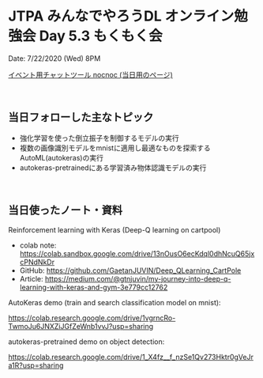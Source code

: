 # JTPA みんなでやろうDL オンライン勉強会 Day 5.3 もくもく会

Date: 7/22/2020 (Wed) 8PM

[イベント用チャットツール nocnoc (当日用のページ)](https://nocnoc.ooo/app#/chat/A1B6CDAC-637F-4455-9582-D086AC289268)

<br>

## 当日フォローした主なトピック

* 強化学習を使った倒立振子を制御するモデルの実行
* 複数の画像識別モデルをmnistに適用し最適なものを探索するAutoML(autokeras)の実行
* autokeras-pretrainedにある学習済み物体認識モデルの実行

<br>

## 当日使ったノート・資料

Reinforcement learning with Keras (Deep-Q learning on cartpool)

- colab note: https://colab.sandbox.google.com/drive/13nOusO6ecKdql0dhNcuQ65jxcPNdNkDr
- GitHub: https://github.com/GaetanJUVIN/Deep_QLearning_CartPole
- Article: https://medium.com/@gtnjuvin/my-journey-into-deep-q-learning-with-keras-and-gym-3e779cc12762

AutoKeras demo (train and search classification model on mnist):

https://colab.research.google.com/drive/1vgrncRo-TwmoJu6JNXZiJGfZeWnb1vvJ?usp=sharing

autokeras-pretrained demo on object detection:

https://colab.research.google.com/drive/1_X4fz__f_nzSe1Qv273Hktr0gVeJra1R?usp=sharing
